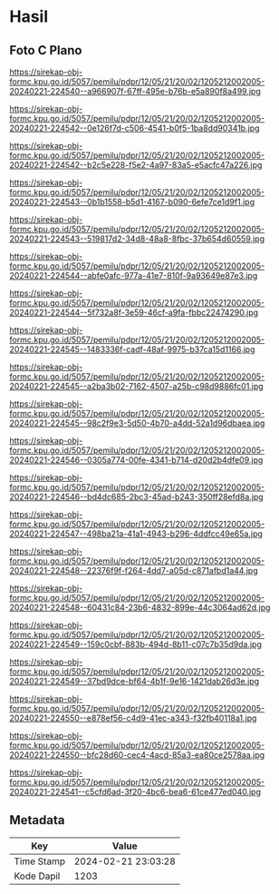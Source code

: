 # Hasil

## Foto C Plano

https://sirekap-obj-formc.kpu.go.id/5057/pemilu/pdpr/12/05/21/20/02/1205212002005-20240221-224540--a966907f-67ff-495e-b76b-e5a890f8a499.jpg

https://sirekap-obj-formc.kpu.go.id/5057/pemilu/pdpr/12/05/21/20/02/1205212002005-20240221-224542--0e126f7d-c506-4541-b0f5-1ba8dd90341b.jpg

https://sirekap-obj-formc.kpu.go.id/5057/pemilu/pdpr/12/05/21/20/02/1205212002005-20240221-224542--b2c5e228-f5e2-4a97-83a5-e5acfc47a226.jpg

https://sirekap-obj-formc.kpu.go.id/5057/pemilu/pdpr/12/05/21/20/02/1205212002005-20240221-224543--0b1b1558-b5d1-4167-b090-6efe7ce1d9f1.jpg

https://sirekap-obj-formc.kpu.go.id/5057/pemilu/pdpr/12/05/21/20/02/1205212002005-20240221-224543--519817d2-34d8-48a8-8fbc-37b654d60559.jpg

https://sirekap-obj-formc.kpu.go.id/5057/pemilu/pdpr/12/05/21/20/02/1205212002005-20240221-224544--abfe0afc-977a-41e7-810f-9a93649e87e3.jpg

https://sirekap-obj-formc.kpu.go.id/5057/pemilu/pdpr/12/05/21/20/02/1205212002005-20240221-224544--5f732a8f-3e59-46cf-a9fa-fbbc22474290.jpg

https://sirekap-obj-formc.kpu.go.id/5057/pemilu/pdpr/12/05/21/20/02/1205212002005-20240221-224545--1483336f-cadf-48af-9975-b37ca15d1166.jpg

https://sirekap-obj-formc.kpu.go.id/5057/pemilu/pdpr/12/05/21/20/02/1205212002005-20240221-224545--a2ba3b02-7162-4507-a25b-c98d9886fc01.jpg

https://sirekap-obj-formc.kpu.go.id/5057/pemilu/pdpr/12/05/21/20/02/1205212002005-20240221-224545--98c2f9e3-5d50-4b70-a4dd-52a1d96dbaea.jpg

https://sirekap-obj-formc.kpu.go.id/5057/pemilu/pdpr/12/05/21/20/02/1205212002005-20240221-224546--0305a774-00fe-4341-b714-d20d2b4dfe09.jpg

https://sirekap-obj-formc.kpu.go.id/5057/pemilu/pdpr/12/05/21/20/02/1205212002005-20240221-224546--bd4dc685-2bc3-45ad-b243-350ff28efd8a.jpg

https://sirekap-obj-formc.kpu.go.id/5057/pemilu/pdpr/12/05/21/20/02/1205212002005-20240221-224547--498ba21a-41a1-4943-b296-4ddfcc49e65a.jpg

https://sirekap-obj-formc.kpu.go.id/5057/pemilu/pdpr/12/05/21/20/02/1205212002005-20240221-224548--22376f9f-f264-4dd7-a05d-c871afbd1a44.jpg

https://sirekap-obj-formc.kpu.go.id/5057/pemilu/pdpr/12/05/21/20/02/1205212002005-20240221-224548--60431c84-23b6-4832-899e-44c3064ad62d.jpg

https://sirekap-obj-formc.kpu.go.id/5057/pemilu/pdpr/12/05/21/20/02/1205212002005-20240221-224549--159c0cbf-883b-494d-8b11-c07c7b35d9da.jpg

https://sirekap-obj-formc.kpu.go.id/5057/pemilu/pdpr/12/05/21/20/02/1205212002005-20240221-224549--37bd9dce-bf64-4b1f-9e16-1421dab26d3e.jpg

https://sirekap-obj-formc.kpu.go.id/5057/pemilu/pdpr/12/05/21/20/02/1205212002005-20240221-224550--e878ef56-c4d9-41ec-a343-f32fb40118a1.jpg

https://sirekap-obj-formc.kpu.go.id/5057/pemilu/pdpr/12/05/21/20/02/1205212002005-20240221-224550--bfc28d60-cec4-4acd-85a3-ea80ce2578aa.jpg

https://sirekap-obj-formc.kpu.go.id/5057/pemilu/pdpr/12/05/21/20/02/1205212002005-20240221-224541--c5cfd6ad-3f20-4bc6-bea6-61ce477ed040.jpg


## Metadata

| Key        | Value               |
| ---------- | ------------------- |
| Time Stamp | 2024-02-21 23:03:28 |
| Kode Dapil | 1203                |



